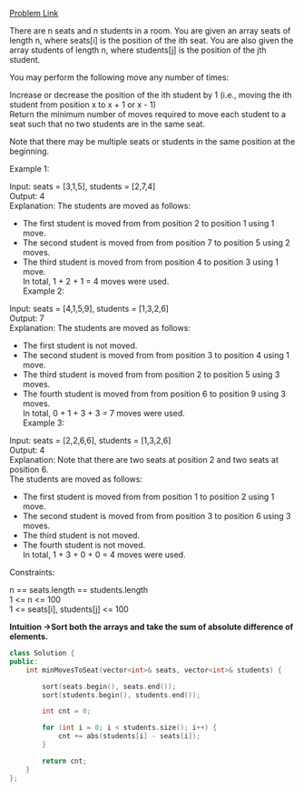 [Problem Link](https://leetcode.com/problems/minimum-number-of-moves-to-seat-everyone/description/?envType=daily-question&envId=2024-06-13)<br>

There are n seats and n students in a room. You are given an array seats of length n, where seats[i] is the position of the ith seat. You are also given the array students of length n, where students[j] is the position of the jth student.<br>

You may perform the following move any number of times:<br>

Increase or decrease the position of the ith student by 1 (i.e., moving the ith student from position x to x + 1 or x - 1)<br>
Return the minimum number of moves required to move each student to a seat such that no two students are in the same seat.<br>

Note that there may be multiple seats or students in the same position at the beginning.<br>

 

Example 1:<br>

Input: seats = [3,1,5], students = [2,7,4]<br>
Output: 4<br>
Explanation: The students are moved as follows:<br>
- The first student is moved from from position 2 to position 1 using 1 move.<br>
- The second student is moved from from position 7 to position 5 using 2 moves.<br>
- The third student is moved from from position 4 to position 3 using 1 move.<br>
In total, 1 + 2 + 1 = 4 moves were used.<br>
Example 2:<br>

Input: seats = [4,1,5,9], students = [1,3,2,6]<br>
Output: 7<br>
Explanation: The students are moved as follows:<br>
- The first student is not moved.<br>
- The second student is moved from from position 3 to position 4 using 1 move.<br>
- The third student is moved from from position 2 to position 5 using 3 moves.<br>
- The fourth student is moved from from position 6 to position 9 using 3 moves.<br>
In total, 0 + 1 + 3 + 3 = 7 moves were used.<br>
Example 3:<br>

Input: seats = [2,2,6,6], students = [1,3,2,6]<br>
Output: 4<br>
Explanation: Note that there are two seats at position 2 and two seats at position 6.<br>
The students are moved as follows:<br>
- The first student is moved from from position 1 to position 2 using 1 move.<br>
- The second student is moved from from position 3 to position 6 using 3 moves.<br>
- The third student is not moved.<br>
- The fourth student is not moved.<br>
In total, 1 + 3 + 0 + 0 = 4 moves were used.<br>
 

Constraints:<br>

n == seats.length == students.length<br>
1 <= n <= 100<br>
1 <= seats[i], students[j] <= 100<br>

__Intuition ->Sort both the arrays and take the sum of absolute difference of elements.__

```C++
class Solution {
public:
    int minMovesToSeat(vector<int>& seats, vector<int>& students) {

        sort(seats.begin(), seats.end());
        sort(students.begin(), students.end());

        int cnt = 0;

        for (int i = 0; i < students.size(); i++) {
            cnt += abs(students[i] - seats[i]);
        }

        return cnt;
    }
};
```
